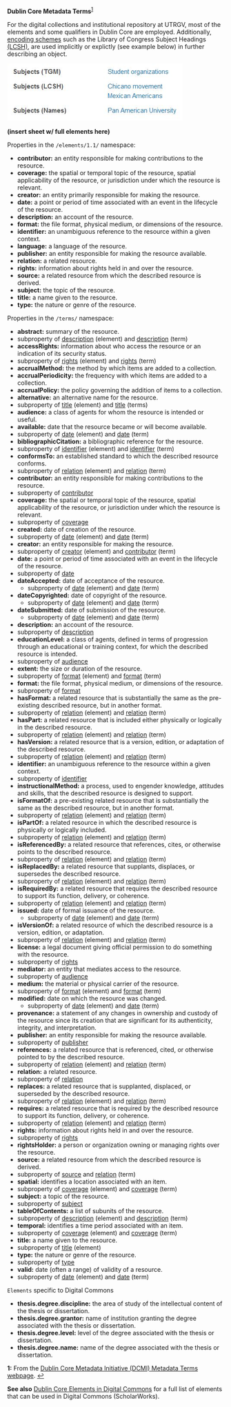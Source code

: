 **Dublin Core Metadata Terms**<sup id="a1">[1](#f1)</sup>

For the digital collections and institutional repository at UTRGV, most of the elements and some qualifiers in Dublin Core are employed. Additionally, [encoding schemes](https://www.dublincore.org/specifications/dublin-core/dcmi-terms/#section-4) such as the Library of Congress Subject Headings [(LCSH)](https://www.loc.gov/aba/publications/FreeLCSH/freelcsh.html), are used implicitly or explictly (see example below) in further describing an object.

<!-- panels:start -->

![example image of subject headings](docs/subjects-example.JPG)

<!-- panels:end -->

**(insert sheet w/ full elements here)**

Properties in the `/elements/1.1/` namespace:

* <a name="contributor" id="contr-id"></a>**contributor:** an entity responsible for making contributions to the resource.
* <a name="coverage" id="cover-id"></a>**coverage:** the spatial or temporal topic of the resource, spatial applicability of the resource, or jurisdiction under which the resource is relevant.
* <a name="creator" id="creat-id"></a>**creator:** an entity primarily responsible for making the resource.
* <a name="date" id="date-id"></a>**date:** a point or period of time associated with an event in the lifecycle of the resource.
* <a name="description" id="desc-id"></a>**description:** an account of the resource.
* <a name="format" id="form-id"></a>**format:** the file format, physical medium, or dimensions of the resource.
* <a name="identifier" id="ident-id"></a>**identifier:** an unambiguous reference to the resource within a given context.
* <a name="language" id="lang-id"></a>**language:** a language of the resource.
* <a name="publisher" id="publi-id"></a>**publisher:** an entity responsible for making the resource available.
* <a name="relation" id="relat-id"></a>**relation:** a related resource.
* <a name="rights" id="rights-id"></a>**rights:** information about rights held in and over the resource.
* <a name="source" id="srce-id"></a>**source:** a related resource from which the described resource is derived.
* <a name="subject" id="subj-id"></a>**subject:** the topic of the resource.
* <a name="title" id="title-id"></a>**title:** a name given to the resource.
* <a name="type" id="type-id"></a>**type:** the nature or genre of the resource.

Properties in the `/terms/` namespace:

* **abstract:** summary of the resource.
 * subproperty of [description](#desc-id) (element) and [description](#desct-id) (term)
* **accessRights:** information about who access the resource or an indication of its security status.
 * subproperty of [rights](#rights-id) (element) and [rights](#rightst-id) (term)
* **accrualMethod:** the method by which items are added to a collection.
* **accrualPeriodicity:** the frequency with which items are added to a collection.
* **accrualPolicy:** the policy governing the addition of items to a collection.
* **alternative:** an alternative name for the resource.
 * subproperty of [title](#title-id) (element) and [title](#titlet-id) (terms)
* <a name="audience" id="audit-id"></a>**audience:** a class of agents for whom the resource is intended or useful.
* **available:** date that the resource became or will become available.
 * subproperty of [date](#date-id) (element) and [date](#datet-id) (term)
* **bibliographicCitation:** a bibliographic reference for the resource.
 * subproperty of [identifier](#ident-id) (element) and [identifier](#identt-id) (term)
* **conformsTo:** an established standard to which the described resource conforms.
 * subproperty of [relation](#relat-id) (element) and [relation](#relatt-id) (term)
* <a name="contributor" id="contrt-id"></a>**contributor:** an entity responsible for making contributions to the resource.
 * subproperty of [contributor](#contr-id)
* <a name="coverage" id="covert-id"></a>**coverage:** the spatial or temporal topic of the resource, spatial applicability of the resource, or jurisdiction under which the resource is relevant.
 * subproperty of [coverage](#cover-id)
* **created:** date of creation of the resource.
 * subproperty of [date](#date-id) (element) and [date](#datet-id) (term)
* **creator:** an entity responsible for making the resource.
 * subproperty of [creator](#creat-id) (element) and [contributor](#contrt-id) (term)
* <a name="date" id="datet-id"></a>**date:** a point or period of time associated with an event in the lifecycle of the resource.
 * subproperty of [date](#date-id)
* **dateAccepted:** date of acceptance of the resource.
  * subproperty of [date](#date-id) (element) and [date](#datet-id) (term)
* **dateCopyrighted:** date of copyright of the resource.
  * subproperty of [date](#date-id) (element) and [date](#datet-id) (term)
* **dateSubmitted:** date of submission of the resource.
  * subproperty of [date](#date-id) (element) and [date](#datet-id) (term)
* <a name="description" id="desct-id"></a>**description:** an account of the resource.
 * subproperty of [description](#desc-id)
* **educationLevel:** a class of agents, defined in terms of progression through an educational or training context, for which the described resource is intended.
 * subproperty of [audience](#audit-id)
* **extent:** the size or duration of the resource.
 * subproperty of [format](#form-id) (element) and [format](#formt-id) (term)
* <a name="format" id="formt-id"></a>**format:** the file format, physical medium, or dimensions of the resource.
 * subproperty of [format](#formid)
* **hasFormat:** a related resource that is substantially the same as the pre-existing described resource, but in another format.
 * subproperty of [relation](#relat-id) (element) and [relation](#relatt-id) (term)
* **hasPart:** a related resource that is included either physically or logically in the described resource.
 * subproperty of [relation](#relat-id) (element) and [relation](#relatt-id) (term)
* **hasVersion:** a related resource that is a version, edition, or adaptation of the described resource.
 * subproperty of [relation](#relat-id) (element) and [relation](#relatt-id) (term)
* <a name="identifier" id="identt-id"></a>**identifier:** an unambiguous reference to the resource within a given context.
 * subproperty of [identifier](#ident-id)
* **instructionalMethod:** a process, used to engender knowledge, attitudes and skills, that the described resource is designed to support.
* **isFormatOf:** a pre-existing related resource that is substantially the same as the described resource, but in another format.
 * subproperty of [relation](#relat-id) (element) and [relation](#relatt-id) (term)
* **isPartOf:** a related resource in which the described resource is physically or logically included.
 * subproperty of [relation](#relat-id) (element) and [relation](#relatt-id) (term)
* **isReferencedBy:** a related resource that references, cites, or otherwise points to the described resource.
 * subproperty of [relation](#relat-id) (element) and [relation](#relatt-id) (term)
* **isReplacedBy:** a related resource that supplants, displaces, or supersedes the described resource.
 * subproperty of [relation](#relat-id) (element) and [relation](#relatt-id) (term)
* **isRequiredBy:** a related resource that requires the described resource to support its function, delivery, or coherence.
 * subproperty of [relation](#relat-id) (element) and [relation](#relatt-id) (term)
* **issued:** date of formal issuance of the resource.
  * subproperty of [date](#date-id) (element) and [date](#datet-id) (term)
* **isVersionOf:** a related resource of which the described resource is a version, edition, or adaptation.
 * subproperty of [relation](#relat-id) (element) and [relation](#relatt-id) (term)
* **license:** a legal document giving official permission to do something with the resource.
 * subproperty of [rights](#rights-id)
* **mediator:** an entity that mediates access to the resource.
 * subproperty of [audience](#audit-id)
* **medium:** the material or physical carrier of the resource.
 * subproperty of [format](#formid) (element) and [format](#formt-id) (term)
* **modified:** date on which the resource was changed.
  * subproperty of [date](#date-id) (element) and [date](#datet-id) (term)
* **provenance:** a statement of any changes in ownership and custody of the resource since its creation that are significant for its authenticity, integrity, and interpretation.
* **publisher:** an entity responsible for making the resource available.
 * subproperty of [publisher](#publi-id)
* **references:** a related resource that is referenced, cited, or otherwise pointed to by the described resource.
 * subproperty of [relation](#relat-id) (element) and [relation](#relatt-id) (term)
* <a name="relation" id="relatt-id"></a>**relation:** a related resource.
 * subproperty of [relation](#relat-id)
* **replaces:** a related resource that is supplanted, displaced, or superseded by the described resource.
 * subproperty of [relation](#relat-id) (element) and [relation](#relatt-id) (term)
* **requires:** a related resource that is required by the described resource to support its function, delivery, or coherence.
 * subproperty of [relation](#relat-id) (element) and [relation](#relatt-id) (term)
* <a name="rights" id="rightst-id"></a>**rights:** information about rights held in and over the resource.
 * subproperty of [rights](#rights-id)
* **rightsHolder:** a person or organization owning or managing rights over the resource.
* **source:** a related resource from which the described resource is derived.
 * subproperty of [source](#srce-id) and [relation](#relatt-id) (term)
* **spatial:** identifies a location associated with an item.
 * subproperty of [coverage](#cover-id) (element) and [coverage](#covert-id) (term)
* **subject:** a topic of the resource.
 * subproperty of [subject](#subj-id)
* **tableOfContents:** a list of subunits of the resource.
 * subproperty of [description](#desc-id) (element) and [description](#desct-id) (term)
* **temporal:** identifies a time period associated with an item.
 * subproperty of [coverage](#cover-id) (element) and [coverage](#covert-id) (term)
* <a name="title" id="titlet-id"></a>**title:** a name given to the resource.
 * subproperty of [title](#title-id) (element)
* **type:** the nature or genre of the resource.
 * subproperty of [type](#type-id)
* **valid:** date (often a range) of validity of a resource.
 * subproperty of [date](#date-id) (element) and [date](#datet-id) (term)

`Elements` specific to Digital Commons

* **thesis.degree.discipline:** the area of study of the intellectual content of the thesis or dissertation.
* **thesis.degree.grantor:** name of institution granting the degree associated with the thesis or dissertation.
* **thesis.degree.level:** level of the degree associated with the thesis or dissertation.
* **thesis.degree.name:** name of the degree associated with the thesis or dissertation.



<b id="f1">1:</b> From the [Dublin Core Metadata Initiative (DCMI) Metadata Terms webpage](https://www.dublincore.org/specifications/dublin-core/dcmi-terms/#section-3). [↩](#a1)

**See also** [Dublin Core Elements in Digital Commons](https://aouriri.github.io/UTRGV_metadata/docs/Dublin-Core-Elements-in-Digital-Commons.pdf) for a full list of elements that can be used in Digital Commons (ScholarWorks).
